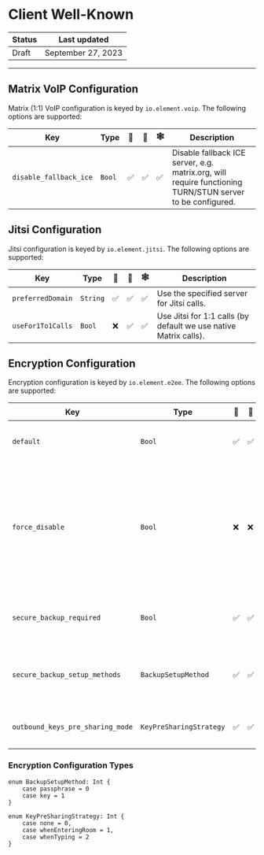 # Client Well-Known

| Status | Last updated |
|--|--|
| Draft | September 27, 2023 |

<hr />


## Matrix VoIP Configuration

Matrix (1:1) VoIP configuration is keyed by `io.element.voip`. The following options are supported:

| Key | Type | 🤖 | 🍎 | 🕸️ | Description |
| - | - | - | - | - | - |
| `disable_fallback_ice` | `Bool` | ✅ | ✅ | ✅ | Disable fallback ICE server, e.g. matrix.org, will require functioning TURN/STUN server to be configured. |

## Jitsi Configuration

Jitsi configuration is keyed by `io.element.jitsi`. The following options are supported:

| Key | Type | 🤖 | 🍎 | 🕸️ | Description |
| - | - | - | - | - | - |
| `preferredDomain` | `String` | ✅ | ✅ | ✅ | Use the specified server for Jitsi calls. |
| `useFor1To1Calls` | `Bool` | ❌ | ✅ | ✅ | Use Jitsi for 1:1 calls (by default we use native Matrix calls). |

## Encryption Configuration

Encryption configuration is keyed by `io.element.e2ee`. The following options are supported:

| Key | Type | 🤖 | 🍎 | 🕸️ | Description |
| - | - | - | - | - | - |
| `default` | `Bool` | ✅ | ✅ | ✅ | Indicate if E2EE is enabled by default. |
| `force_disable` | `Bool` | ❌ | ❌ | ✅ | Overrides `default` when true, removing the option to enable encryption throughout the UI (existing encrypted rooms are unaffected). |
| `secure_backup_required` | `Bool` | ✅ | ✅ | ✅ | Indicate if secure backup (SSSS) is mandatory. |
| `secure_backup_setup_methods` | `BackupSetupMethod` | ✅ | ✅ | ✅ | Methods to use to setup secure backup (SSSS). |
| `outbound_keys_pre_sharing_mode` | `KeyPreSharingStrategy` | ✅ | ✅ | ❌ | Outbound keys pre sharing strategy. |

### Encryption Configuration Types

```
enum BackupSetupMethod: Int {
    case passphrase = 0
    case key = 1
}
```

```
enum KeyPreSharingStrategy: Int {
    case none = 0,
    case whenEnteringRoom = 1,
    case whenTyping = 2
}
```
